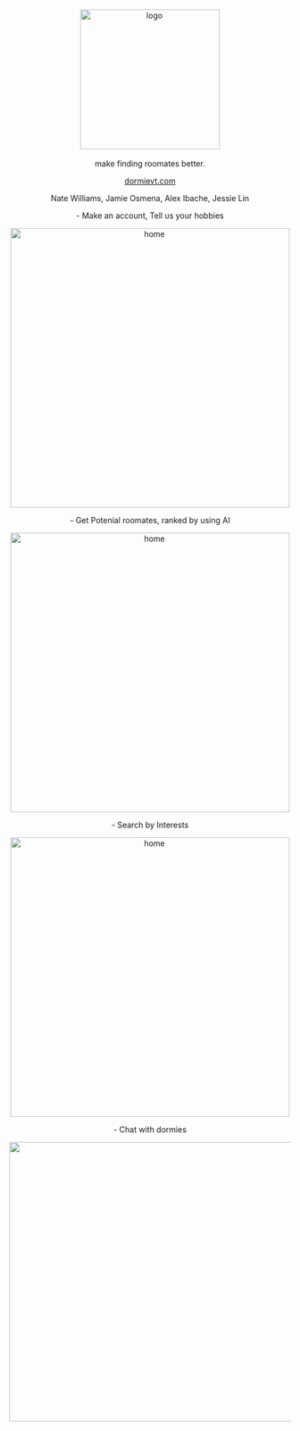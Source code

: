 <p align="center"><br>
<img src="https://github.com/user-attachments/assets/fad9ce04-505c-49ac-9d2e-313c9ba6723f" alt="logo"  style="display: block; margin: 0 auto" width="250"/><br>
make finding roomates better.
</p>

<p align="center">
  <a href="dormievt.com">dormievt.com</a>
</p>
<p align="center">
Nate Williams, Jamie Osmena, Alex Ibache, Jessie Lin
</p>
<p align="center">
- Make an account, Tell us your hobbies
</p>
<p align="center">
<img src="https://github.com/user-attachments/assets/c6f98177-5514-48a2-8c08-2e161f027c63" alt="home" width="500" height="500"/>
</p>
<p align="center">
- Get Potenial roomates, ranked by using AI
</p>
<p align="center">
<img src="https://github.com/user-attachments/assets/36f9284a-c191-4013-b8c4-012f8390abb4" align="center" alt="home" width="500" height="500"/>
</p>
<p align="center">
- Search by Interests
</p>
<p align="center">
<img src="https://github.com/user-attachments/assets/f291225c-08fd-4bb9-99f9-44ac02be303b" alt="home" width="500" height="500"/>
</p>
<p align="center">
- Chat with dormies
</p>
<p align="center">
<img width="1319" alt="chat" src="https://github.com/user-attachments/assets/bc03c9a2-be2a-4b35-a7ee-f6b696a17eeb" width="500" height="500">
</p>















